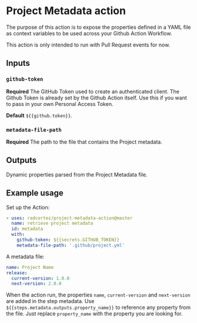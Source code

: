 # Project Metadata action

The purpose of this action is to expose the properties defined in a YAML file as context variables to be used across 
your Github Action Workflow.

This action is only intended to run with Pull Request events for now.

## Inputs

### `github-token`

**Required** The GitHub Token used to create an authenticated client. The Github Token is already set by the Github 
Action itself. Use this if you want to pass in your own Personal Access Token. 

**Default** `${{github.token}}`.

### `metadata-file-path`

**Required** The path to the file that contains the Project metadata.

## Outputs

Dynamic properties parsed from the Project Metadata file.

## Example usage

Set up the Action:

```yaml
- uses: radcortez/project-metadata-action@master
  name: retrieve project metadata
  id: metadata
  with:
    github-token: ${{secrets.GITHUB_TOKEN}}
    metadata-file-path: '.github/project.yml'
```

A metadata file:

```yaml
name: Project Name
release:
  current-version: 1.0.0
  next-version: 2.0.0
```

When the action run, the properties `name`, `current-version` and `next-version` are added in the step metadata. Use 
`${{steps.metadata.outputs.property_name}}` to reference any property from the file. Just replace `property_name` with 
the property you are looking for.
